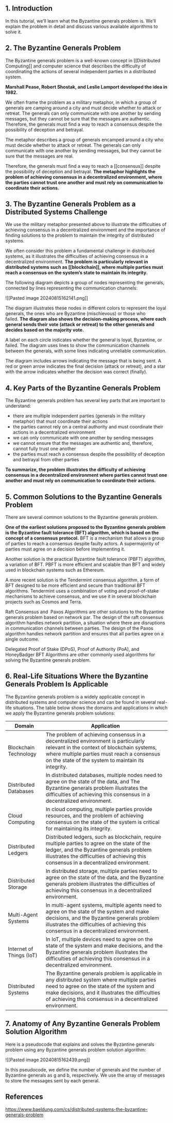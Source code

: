 ## 1. Introduction

In this tutorial, we’ll learn what the Byzantine generals problem is. We’ll explain the problem in detail and discuss various available algorithms to solve it.

## 2. The Byzantine Generals Problem

The Byzantine generals problem is a well-known concept in [[Distributed Computing]] and computer science that describes the difficulty of coordinating the actions of several independent parties in a distributed system.

**Marshall Pease, Robert Shostak, and Leslie Lamport developed the idea in 1982.**

We often frame the problem as a military metaphor, in which a group of generals are camping around a city and must decide whether to attack or retreat. The generals can only communicate with one another by sending messages, but they cannot be sure that the messages are authentic. Therefore, the generals must find a way to reach a consensus despite the possibility of deception and betrayal.

The metaphor describes a group of generals encamped around a city who must decide whether to attack or retreat. The generals can only communicate with one another by sending messages, but they cannot be sure that the messages are real.

Therefore, the generals must find a way to reach a [[consensus]] despite the possibility of deception and betrayal. **The metaphor highlights the problem of achieving consensus in a decentralized environment, where the parties cannot trust one another and must rely on communication to coordinate their actions.**

## 3. The Byzantine Generals Problem as a Distributed Systems Challenge

We use the military metaphor presented above to illustrate the difficulties of achieving consensus in a decentralized environment and the importance of finding solutions to the problem to maintain the integrity of distributed systems.

We often consider this problem a fundamental challenge in distributed systems, as it illustrates the difficulties of achieving consensus in a decentralized environment. **The problem is particularly relevant in distributed systems such as [[blockchain]], where multiple parties must reach a consensus on the system’s state to maintain its integrity.**

The following diagram depicts a group of nodes representing the generals, connected by lines representing the communication channels:

![[Pasted image 20240815162141.png]]

The diagram illustrates these nodes in different colors to represent the loyal generals, the ones who are Byzantine (mischievous) or those who failed. **The diagram also shows the decision-making process, where each general sends their vote (attack or retreat) to the other generals and decides based on the majority vote.**

A label on each circle indicates whether the general is loyal, Byzantine, or failed. The diagram uses lines to show the communication channels between the generals, with some lines indicating unreliable communication.

The diagram includes arrows indicating the message that is being sent. A red or green arrow indicates the final decision (attack or retreat), and a star with the arrow indicates whether the decision was correct (finally).

## 4. Key Parts of the Byzantine Generals Problem

The Byzantine generals problem has several key parts that are important to understand:

- there are multiple independent parties (generals in the military metaphor) that must coordinate their actions
- the parties cannot rely on a central authority and must coordinate their actions in a decentralized environment
- we can only communicate with one another by sending messages
- we cannot ensure that the messages are authentic and, therefore, cannot fully trust one another
- the parties must reach a consensus despite the possibility of deception and betrayal from other parties

**To summarize, the problem illustrates the difficulty of achieving consensus in a decentralized environment where parties cannot trust one another and must rely on communication to coordinate their actions.**

## 5. Common Solutions to the Byzantine Generals Problem[](https://www.baeldung.com/cs/distributed-systems-the-byzantine-generals-problem#common-solutions-to-the-byzantine-generals-problem)

There are several common solutions to the Byzantine generals problem.

**One of the earliest solutions proposed to the Byzantine generals problem is the Byzantine fault tolerance (BFT) algorithm, which is based on the concept of a consensus protocol.** BFT is a mechanism that allows a group of parties to reach a consensus despite faulty actors. A supermajority of parties must agree on a decision before implementing it.

Another solution is the practical Byzantine fault tolerance (PBFT) algorithm, a variation of BFT. PBFT is more efficient and scalable than BFT and widely used in blockchain systems such as Ethereum.

A more recent solution is the Tendermint consensus algorithm, a form of BFT designed to be more efficient and secure than traditional BFT algorithms. Tendermint uses a combination of voting and proof-of-stake mechanisms to achieve consensus, and we use it in several blockchain projects such as Cosmos and Terra.

Raft Consensus and  Paxos Algorithms are other solutions to the Byzantine generals problem based on network par. The design of the raft consensus algorithm handles network partition, a situation where there are disruptions in communication channels between parties. The design of the Paxos algorithm handles network partition and ensures that all parties agree on a single outcome.

Delegated Proof of Stake (DPoS), Proof of Authority (PoA), and HoneyBadger BFT Algorithms are other commonly used algorithms for solving the Byzantine generals problem.

## 6. Real-Life Situations Where the Byzantine Generals Problem Is Applicable

The Byzantine generals problem is a widely applicable concept in distributed systems and computer science and can be found in several real-life situations. The table below shows the domains and applications in which we apply the Byzantine generals problem solutions:

| Domain                   | Application                                                                                                                                                                                                                                                |
| ------------------------ | ---------------------------------------------------------------------------------------------------------------------------------------------------------------------------------------------------------------------------------------------------------- |
| Blockchain Technology    | The problem of achieving consensus in a decentralized environment is particularly relevant in the context of blockchain systems, where multiple parties must reach a consensus on the state of the system to maintain its integrity.                       |
| Distributed Databases    | In distributed databases, multiple nodes need to agree on the state of the data, and The Byzantine generals problem illustrates the difficulties of achieving this consensus in a decentralized environment.                                               |
| Cloud Computing          | In cloud computing, multiple parties provide resources, and the problem of achieving consensus on the state of the system is critical for maintaining its integrity.                                                                                       |
| Distributed Ledgers      | Distributed ledgers, such as blockchain, require multiple parties to agree on the state of the ledger, and the Byzantine generals problem illustrates the difficulties of achieving this consensus in a decentralized environment.                         |
| Distributed Storage      | In distributed storage, multiple parties need to agree on the state of the data, and the Byzantine generals problem illustrates the difficulties of achieving this consensus in a decentralized environment.                                               |
| Multi-Agent Systems      | In multi-agent systems, multiple agents need to agree on the state of the system and make decisions, and the Byzantine generals problem illustrates the difficulties of achieving this consensus in a decentralized environment.                           |
| Internet of Things (IoT) | In IoT, multiple devices need to agree on the state of the system and make decisions, and the Byzantine generals problem illustrates the difficulties of achieving this consensus in a decentralized environment.                                          |
| Distributed Systems      | The Byzantine generals problem is applicable in any distributed system where multiple parties need to agree on the state of the system and make decisions, and it illustrates the difficulties of achieving this consensus in a decentralized environment. |
## 7. Anatomy of Any Byzantine Generals Problem Solution Algorithm

Here is a pseudocode that explains and solves the Byzantine generals problem using any Byzantine generals problem solution algorithm:

![[Pasted image 20240815162439.png]]

In this pseudocode, we define the number of generals and the number of Byzantine generals as g and b, respectively. We use the array of messages to store the messages sent by each general.

## References

https://www.baeldung.com/cs/distributed-systems-the-byzantine-generals-problem